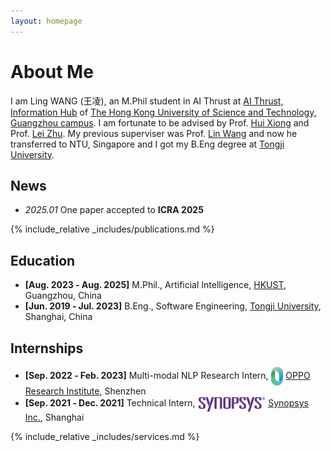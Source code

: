 ```yaml
---
layout: homepage
---
```


# About Me
I am Ling WANG (<span style="font-family: 'KaiTi', '楷体', 'STKaiti', '华文楷体';">王凌</span>), an M.Phil student in AI Thrust at <a href="https://www.hkust-gz.edu.cn/academics/hubs-and-thrust-areas/information-hub/">AI Thrust, Information Hub</a> of <a href="https://www.hkust-gz.edu.cn/"> The Hong Kong University of Science and Technology, Guangzhou campus</a>. I am fortunate to be advised by Prof.  <a href="https://scholar.google.com/citations?user=cVDF1tkAAAAJ&hl=en&oi=ao">Hui Xiong</a> and Prof. <a href="https://scholar.google.com/citations?hl=en&user=AQtqhaYAAAAJ">Lei Zhu</a>. 
My previous superviser was Prof. <a href="https://scholar.google.com/citations?hl=en&user=SReb2csAAAAJ">Lin Wang</a> and now he transferred to NTU, Singapore and I got my B.Eng degree at <a href="https://en.tongji.edu.cn/p/#/">Tongji University</a>.
 <!-- under the supervision of Prof. <a href="https://scholar.google.com/citations?user=aYKQn88AAAAJ&hl=en&oi=ao">Wei Tian</a>. -->

## News
- *2025.01* One paper accepted to **ICRA 2025**

{% include_relative _includes/publications.md %}

## Education

- **[Aug. 2023 ‑ Aug. 2025]** M.Phil., Artificial Intelligence, <a href="https://www.hkust-gz.edu.cn/">HKUST</a>, Guangzhou, China
- **[Jun. 2019 ‑ Jul. 2023]** B.Eng., Software Engineering, <a href="https://en.tongji.edu.cn/p/#/">Tongji University</a>, Shanghai, China


## Internships

- **[Sep. 2022 ‑ Feb. 2023]** Multi-modal NLP Research Intern, <img src="assets/img/oppo_logo.png" style="height: 30px; vertical-align: middle; margin: 0 0px;"/> <a href="https://www.oppo.com/en/proposal-2022/">OPPO Research Institute</a>, Shenzhen
- **[Sep. 2021 ‑ Dec. 2021]** Technical Intern, <img src="assets/img/synopsys_logo.png" style="height: 25px; vertical-align: middle; margin: 0;"/> <a href="https://www.synopsys.com/">Synopsys Inc.</a>, Shanghai

{% include_relative _includes/services.md %}

<script type='text/javascript' id='clustrmaps' src='//cdn.clustrmaps.com/map_v2.js?cl=bbbcbc&w=400&t=tt&d=VhOGL8yR6vLDt7zZXLStdEYZ9uqXoNHV3VRjVwZlFUw&co=ffffff&cmo=55baff&cmn=0267bf&ct=000000'></script>
